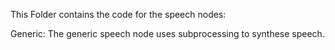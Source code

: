 This Folder contains the code for the speech nodes:

Generic:
The generic speech node uses subprocessing to synthese speech.
